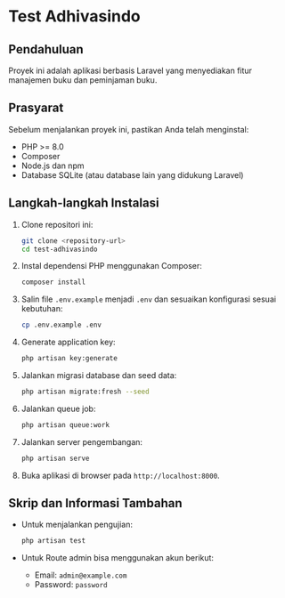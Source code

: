 # Test Adhivasindo

## Pendahuluan
Proyek ini adalah aplikasi berbasis Laravel yang menyediakan fitur manajemen buku dan peminjaman buku.

## Prasyarat
Sebelum menjalankan proyek ini, pastikan Anda telah menginstal:
- PHP >= 8.0
- Composer
- Node.js dan npm
- Database SQLite (atau database lain yang didukung Laravel)

## Langkah-langkah Instalasi

1. Clone repositori ini:
   ```bash
   git clone <repository-url>
   cd test-adhivasindo
   ```

2. Instal dependensi PHP menggunakan Composer:
   ```bash
   composer install
   ```

3. Salin file `.env.example` menjadi `.env` dan sesuaikan konfigurasi sesuai kebutuhan:
   ```bash
   cp .env.example .env
   ```

4. Generate application key:
   ```bash
   php artisan key:generate
   ```

5. Jalankan migrasi database dan seed data:
   ```bash
   php artisan migrate:fresh --seed
   ```

6. Jalankan queue job:
   ```bash
   php artisan queue:work
   ```

7. Jalankan server pengembangan:
   ```bash
   php artisan serve
   ```

8. Buka aplikasi di browser pada `http://localhost:8000`.

## Skrip dan Informasi Tambahan
- Untuk menjalankan pengujian:
  ```bash
  php artisan test
  ```

- Untuk Route admin bisa menggunakan akun berikut:
  - Email: `admin@example.com`
  - Password: `password`
